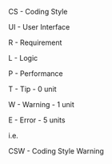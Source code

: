 CS - Coding Style

UI - User Interface

R - Requirement

L - Logic

P - Performance

T - Tip - 0 unit

W - Warning - 1 unit

E - Error - 5 units

i.e.

CSW - Coding Style Warning
